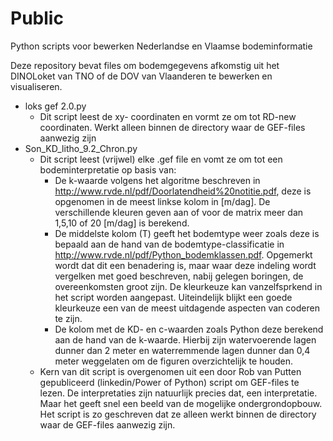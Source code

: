 # Public
Python scripts voor bewerken Nederlandse en Vlaamse bodeminformatie

Deze repository bevat files om bodemgegevens afkomstig uit het DINOLoket van TNO of de DOV van Vlaanderen te bewerken en visualiseren.

- loks gef 2.0.py
  - Dit script leest de xy- coordinaten en vormt ze om tot RD-new coordinaten. Werkt alleen binnen de directory waar de GEF-files aanwezig      zijn
- Son_KD_litho_9.2_Chron.py
  - Dit script leest (vrijwel) elke .gef file en vomt ze om tot een bodeminterpretatie op basis van:
    - De k-waarde volgens het algoritme beschreven in http://www.rvde.nl/pdf/Doorlatendheid%20notitie.pdf, deze is opgenomen in de meest linkse kolom in [m/dag]. De verschillende kleuren geven aan of voor de matrix meer dan 1,5,10 of 20 [m/dag] is berekend.
    - De middelste kolom (T) geeft het bodemtype weer zoals deze is bepaald aan de hand van de bodemtype-classificatie in http://www.rvde.nl/pdf/Python_bodemklassen.pdf. Opgemerkt wordt dat dit een benadering is, maar waar deze indeling wordt vergelken met goed beschreven, nabij gelegen boringen, de overeenkomsten groot zijn. De kleurkeuze kan vanzelfsprkend in het script worden aangepast. Uiteindelijk blijkt een goede kleurkeuze een van de meest uitdagende aspecten van coderen te zijn.
    - De kolom met de KD- en c-waarden zoals Python deze berekend aan de hand van de k-waarde. Hierbij zijn watervoerende lagen dunner dan 2 meter en waterremmende lagen dunner dan 0,4 meter weggelaten om de figuren overzichtelijk te houden.
   - Kern van dit script is overgenomen uit een door Rob van Putten gepubliceerd (linkedin/Power of Python) script om GEF-files te lezen. De interpretaties zijn natuurlijk precies dat, een interpretatie. Maar het geeft snel een beeld van de mogelijke ondergrondopbouw. Het script is zo geschreven dat ze alleen werkt binnen de directory waar de GEF-files aanwezig zijn.
